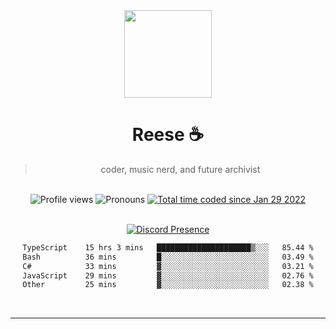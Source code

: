 <div align='center'>
  <img src='https://avatars.githubusercontent.com/u/73779441?v=4' width='140' height='140' />
  <h1>Reese ☕️</h1>
  <blockquote>coder, music nerd, and future archivist</blockquote>
  
  <br />
  
  <img alt="Profile views" src="https://komarev.com/ghpvc/?username=ruffpuff1" />
  <img alt='Pronouns' src='https://img.shields.io/endpoint?url=https://pronoundb.org/shields/61181f81be124c42b207bffd' />
  <a href="https://wakatime.com/@72bf611d-9557-4a85-aa1d-46f6a3346744"><img src="https://wakatime.com/badge/user/72bf611d-9557-4a85-aa1d-46f6a3346744.svg" alt="Total time coded since Jan 29 2022" /></a>

<br />
<br />

<div align='center'>
  
[![Discord Presence](https://lanyard.cnrad.dev/api/486396074282450946)](https://discord.com/users/486396074282450946)
  
</div>

<div align='center'>
  
<!--START_SECTION:waka-->

```txt
TypeScript    15 hrs 3 mins   █████████████████████▒░░░   85.44 %
Bash          36 mins         █░░░░░░░░░░░░░░░░░░░░░░░░   03.49 %
C#            33 mins         ▓░░░░░░░░░░░░░░░░░░░░░░░░   03.21 %
JavaScript    29 mins         ▓░░░░░░░░░░░░░░░░░░░░░░░░   02.76 %
Other         25 mins         ▓░░░░░░░░░░░░░░░░░░░░░░░░   02.38 %
```

<!--END_SECTION:waka-->
  
</div>
  
</div><br />

<hr />
